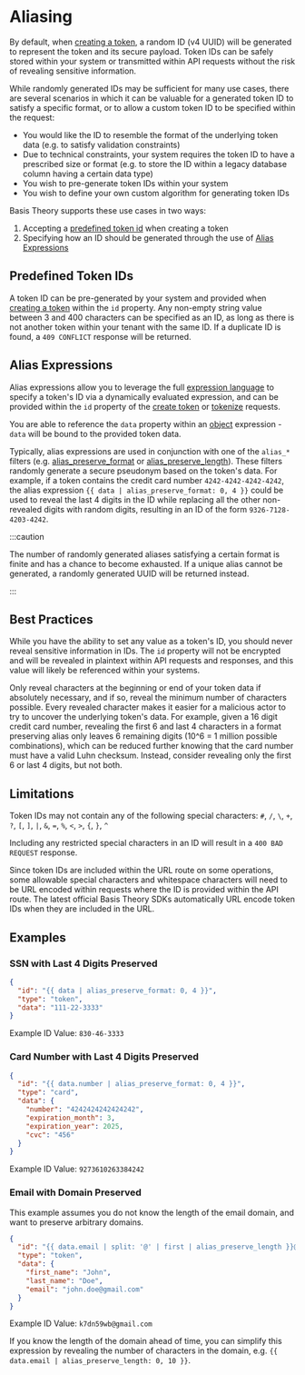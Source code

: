 # Aliasing

By default, when [creating a token](/docs/api/tokens#create-token), a random ID (v4 UUID) will be generated to represent the
token and its secure payload. Token IDs can be safely stored within your system or transmitted within API requests
without the risk of revealing sensitive information.

While randomly generated IDs may be sufficient for many use cases, there are several scenarios in which it can be
valuable for a generated token ID to satisfy a specific format, or to allow a custom token ID to be specified within
the request:

- You would like the ID to resemble the format of the underlying token data (e.g. to satisfy validation constraints)
- Due to technical constraints, your system requires the token ID to have a prescribed size or format (e.g. to store the
  ID within a legacy database column having a certain data type)
- You wish to pre-generate token IDs within your system
- You wish to define your own custom algorithm for generating token IDs

Basis Theory supports these use cases in two ways:

1. Accepting a [predefined token id](#pre-defined-token-ids) when creating a token
2. Specifying how an ID should be generated through the use of [Alias Expressions](#alias-expressions)

## Predefined Token IDs

A token ID can be pre-generated by your system and provided when [creating a token](/docs/api/tokens#create-token)
within the `id` property. Any non-empty string value between 3 and 400 characters can be specified as an ID, as long as
there is not another token within your tenant with the same ID. If a duplicate ID is found, a `409 CONFLICT` 
response will be returned.

## Alias Expressions

Alias expressions allow you to leverage the full [expression language](/docs/expressions#language) to specify a token's ID via a
dynamically evaluated expression, and can be provided within the `id` property of the
[create token](/docs/api/tokens#create-token) or [tokenize](/docs/api/tokens/tokenize) requests.

You are able to reference the `data` property within an [object](/docs/expressions#language-objects) expression -
`data` will be bound to the provided token data.

Typically, alias expressions are used in conjunction with one of the `alias_*` filters (e.g. [alias_preserve_format](./filters#alias_preserve_format)
or [alias_preserve_length](./filters#alias_preserve_length)). These filters randomly generate a secure pseudonym based on the token's data.
For example, if a token contains the credit card number `4242-4242-4242-4242`, the alias expression `{{ data | alias_preserve_format: 0, 4 }}`
could be used to reveal the last 4 digits in the ID while replacing all the other non-revealed digits with random digits, 
resulting in an ID of the form `9326-7128-4203-4242`.

:::caution

The number of randomly generated aliases satisfying a certain format is finite and has a chance to become exhausted. If a unique alias cannot be generated, a randomly generated UUID will be returned instead.

:::

## Best Practices

While you have the ability to set any value as a token's ID, you should never reveal sensitive information in IDs.
The `id` property will not be encrypted and will be revealed in plaintext within API requests and responses, and this 
value will likely be referenced within your systems.

Only reveal characters at the beginning or end of your token data if absolutely necessary, and if so, reveal the minimum number of characters possible.
Every revealed character makes it easier for a malicious actor to try to uncover the underlying token's data. 
For example, given a 16 digit credit card number, revealing the first 6 and last 4 characters in a format preserving alias
only leaves 6 remaining digits (10^6 = 1 million possible combinations), which can be reduced further
knowing that the card number must have a valid Luhn checksum. Instead, consider revealing only the first 6 or last 4 digits, but not both.

## Limitations

Token IDs may not contain any of the following special characters: `#`, `/`, `\`, `+`, `?`, `[`, `]`, `|`, `&`, `=`, `%`, `<`, `>`, `{`, `}`, `^`

Including any restricted special characters in an ID will result in a `400 BAD REQUEST` response.

Since token IDs are included within the URL route on some operations, some allowable special characters and whitespace 
characters will need to be URL encoded within requests where the ID is provided within the API route. 
The latest official Basis Theory SDKs automatically URL encode token IDs when they are included in the URL.

## Examples

### SSN with Last 4 Digits Preserved

```json title=Request
{
  "id": "{{ data | alias_preserve_format: 0, 4 }}",
  "type": "token",
  "data": "111-22-3333"
}
```

Example ID Value: `830-46-3333`

### Card Number with Last 4 Digits Preserved

```json title=Request
{
  "id": "{{ data.number | alias_preserve_format: 0, 4 }}",
  "type": "card",
  "data": {
    "number": "4242424242424242",
    "expiration_month": 3,
    "expiration_year": 2025,
    "cvc": "456"
  }
}
```

Example ID Value: `9273610263384242`

### Email with Domain Preserved

This example assumes you do not know the length of the email domain, and want to preserve arbitrary domains.

```json title=Request
{
  "id": "{{ data.email | split: '@' | first | alias_preserve_length }}@{{ data.email | split: '@' | last }}",
  "type": "token",
  "data": {
    "first_name": "John",
    "last_name": "Doe",
    "email": "john.doe@gmail.com"
  }
}
```

Example ID Value: `k7dn59wb@gmail.com`

If you know the length of the domain ahead of time, you can simplify this expression by revealing the number of 
characters in the domain, e.g. `{{ data.email | alias_preserve_length: 0, 10 }}`.
